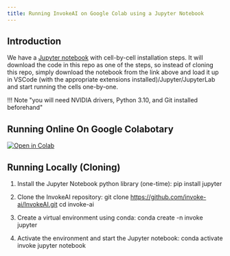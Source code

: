 ```yaml
---
title: Running InvokeAI on Google Colab using a Jupyter Notebook
---
```


## Introduction

We have a [Jupyter
notebook](https://github.com/invoke-ai/InvokeAI/blob/main/notebooks/Stable_Diffusion_AI_Notebook.ipynb)
with cell-by-cell installation steps. It will download the code in
this repo as one of the steps, so instead of cloning this repo, simply
download the notebook from the link above and load it up in VSCode
(with the appropriate extensions installed)/Jupyter/JupyterLab and
start running the cells one-by-one.

!!! Note "you will need NVIDIA drivers, Python 3.10, and Git installed beforehand"

## Running Online On Google Colabotary
[![Open in Colab](https://colab.research.google.com/assets/colab-badge.svg)](https://colab.research.google.com/github/invoke-ai/InvokeAI/blob/main/notebooks/Stable_Diffusion_AI_Notebook.ipynb)

## Running Locally (Cloning)

1. Install the Jupyter Notebook python library (one-time):
pip install jupyter

2. Clone the InvokeAI repository:
git clone https://github.com/invoke-ai/InvokeAI.git
cd invoke-ai
3. Create a virtual environment using conda:
conda create -n invoke jupyter
4. Activate the environment and start the Jupyter notebook:
conda activate invoke
jupyter notebook
